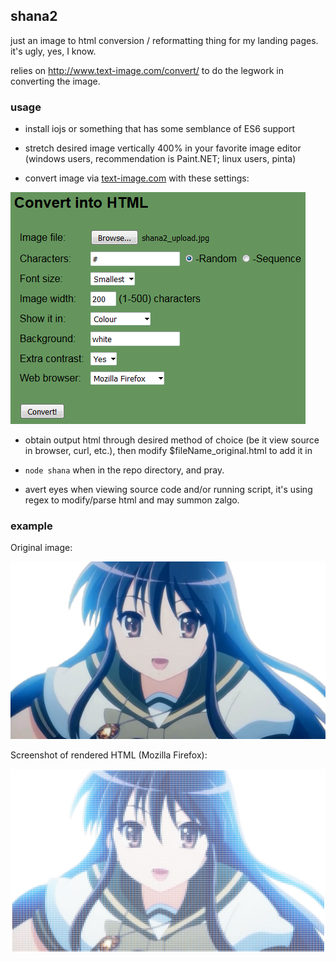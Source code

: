 ## shana2

just an image to html conversion / reformatting thing for my landing pages. it's ugly, yes, I know.

relies on http://www.text-image.com/convert/ to do the legwork in converting the image.

### usage

- install iojs or something that has some semblance of ES6 support

- stretch desired image vertically 400% in your favorite image editor (windows users, recommendation is Paint.NET; linux users, pinta)

- convert image via [text-image.com](http://www.text-image.com/convert/) with these settings:

![Conversion settings](/conversion_settings.png)

- obtain output html through desired method of choice (be it view source in browser, curl, etc.), then modify $fileName_original.html to add it in

- `node shana` when in the repo directory, and pray.

- avert eyes when viewing source code and/or running script, it's using regex to modify/parse html and may summon zalgo.

### example

Original image:

![Original image](/shana2.jpg)

Screenshot of rendered HTML (Mozilla Firefox):

![Screenshot of render](/shana2_example.png)
